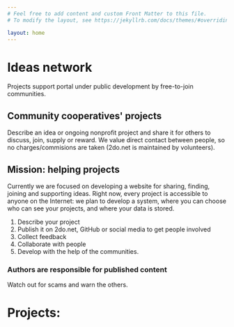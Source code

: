 ```yaml
---
# Feel free to add content and custom Front Matter to this file.
# To modify the layout, see https://jekyllrb.com/docs/themes/#overriding-theme-defaults

layout: home
---
```


# Ideas network
Projects support portal under public development by free-to-join communities. 

## Community cooperatives' projects
Describe an idea or ongoing nonprofit project and share it for others to discuss, join, supply or reward. We value direct contact between people, so no charges/commisions are taken (2do.net is maintained by volunteers).

## Mission: helping projects
Currently we are focused on developing a website for sharing, finding, joining and supporting ideas. Right now, every project is accessible to anyone on the Internet: we plan to develop a system, where you can choose who can see your projects, and where your data is stored. 

1. Describe your project
2. Publish it on 2do.net, GitHub or social media to get people involved
3. Collect feedback
4. Collaborate with people 
5. Develop with the help of the communities.

### Authors are responsible for published content
Watch out for scams and warn the others.

# Projects: